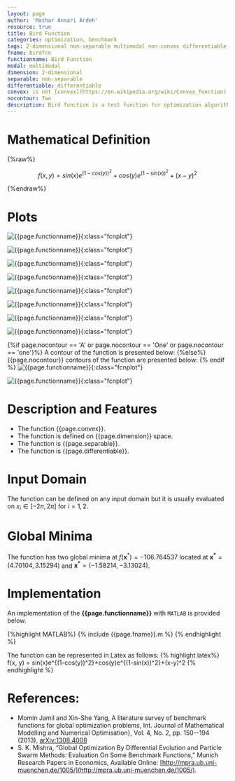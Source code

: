 ```yaml
---
layout: page
author: 'Mazhar Ansari Ardeh'
resource: true
title: Bird Function
categories: optimization, benchmark
tags: 2-dimensional non-separable multimodal non-convex differentiable
fname: birdfcn
functionname: Bird Function
modal: multimodal
dimension: 2-dimensional
separable: non-separable
differentiable: differentiable
convex: is not [convex](https://en.wikipedia.org/wiki/Convex_function)
nocontour: Two
description: Bird function is a test function for optimization algorithms. 
---
```

<head>
	<script type="text/x-mathjax-config">
	  MathJax.Hub.Config({tex2jax: {inlineMath: [['$','$'], ['\\(','\\)']]}});
	</script>
	<script type="text/javascript" async
	  src="https://cdn.mathjax.org/mathjax/latest/MathJax.js?config=TeX-AMS_CHTML">
	</script>
</head>


# Mathematical Definition

{%raw%}

$$f(x, y) = sin(x)e^{(1-cos(y))^2}+cos(y)e^{(1-sin(x))^2}+(x-y)^2$$

{%endraw%}

# Plots
![{{page.functionname}}]({{site.baseurl}}/benchmarkfcns/plots/{{page.fname}}.png){:class="fcnplot"}

![{{page.functionname}}]({{site.baseurl}}/benchmarkfcns/plots/{{page.fname}}_2.png){:class="fcnplot"}

![{{page.functionname}}]({{site.baseurl}}/benchmarkfcns/plots/{{page.fname}}_3.png){:class="fcnplot"}

![{{page.functionname}}]({{site.baseurl}}/benchmarkfcns/plots/{{page.fname}}_4.png){:class="fcnplot"}

![{{page.functionname}}]({{site.baseurl}}/benchmarkfcns/plots/{{page.fname}}_5.png){:class="fcnplot"}

![{{page.functionname}}]({{site.baseurl}}/benchmarkfcns/plots/{{page.fname}}_6.png){:class="fcnplot"}

![{{page.functionname}}]({{site.baseurl}}/benchmarkfcns/plots/{{page.fname}}_7.png){:class="fcnplot"}

![{{page.functionname}}]({{site.baseurl}}/benchmarkfcns/plots/{{page.fname}}_8.png){:class="fcnplot"}

{%if page.nocontour == 'A' or page.nocontour == 'One' or page.nocontour == 'one'}%}
A contour of the function is presented below:
{%else%}
{{page.nocontour}} contours of the function are presented below:
{% endif %}
![{{page.functionname}}]({{site.baseurl}}/benchmarkfcns/plots/{{page.fname}}_contour.png){:class="fcnplot"}

![{{page.functionname}}]({{site.baseurl}}/benchmarkfcns/plots/{{page.fname}}_contour_2.png){:class="fcnplot"}

# Description and Features
* The function {{page.convex}}.
* The function is defined on {{page.dimension}} space.
* The function is {{page.separable}}.
* The function is {{page.differentiable}}.

# Input Domain
The function can be defined on any input domain but it is usually evaluated on $x_i \in [-2\pi, 2\pi]$ for $i=1, 2$.

# Global Minima
The function has two global minima at $f(\textbf{x}^{\ast}) = -106.764537$ located at $\mathbf{x^\ast}=(4.70104, 3.15294)$ and $\mathbf{x^\ast}=(-1.58214, -3.13024)$.

# Implementation
An implementation of the **{{page.functionname}}** with `MATLAB` is provided below. 

{%highlight MATLAB%}
{% include {{page.fname}}.m %}
{% endhighlight %}

The function can be represented in Latex as follows:
{% highlight latex%}
f(x, y) = sin(x)e^{(1-cos(y))^2}+cos(y)e^{(1-sin(x))^2}+(x-y)^2
{% endhighlight %}

# References:
* Momin Jamil and Xin-She Yang, A literature survey of benchmark functions for global optimization problems, Int. Journal of Mathematical Modelling 
and Numerical Optimisation}, Vol. 4, No. 2, pp. 150--194 (2013), [arXiv:1308.4008](arXiv:1308.4008)
* S. K. Mishra, “Global Optimization By Differential Evolution and Particle Swarm
Methods: Evaluation On Some Benchmark Functions,” Munich Research Papers in
Economics, Available Online: [http://mpra.ub.uni-muenchen.de/1005/](http://mpra.ub.uni-muenchen.de/1005/).